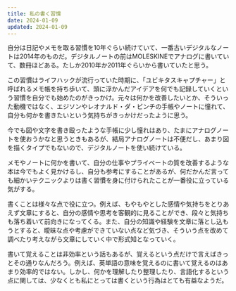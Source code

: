 ```yaml
---
title: 私の書く習慣
date: 2024-01-09
updated: 2024-01-09
---
```

自分は日記やメモを取る習慣を10年ぐらい続けていて、一番古いデジタルなノートは2014年のものだ。デジタルノートの前はMOLESKINEでアナログに書いていて、数冊ほどある。たしか2010年か2011年ぐらいから書いていたと思う。

この習慣はライフハックが流行っていた時期に、「ユビキタスキャプチャー」と呼ばれるメモ帳を持ち歩いて、頭に浮かんだアイデアを何でも記録していくという習慣を自分でも始めたのがきっかけ。元々は何かを改善したいとか、そういった動機ではなく、エジソンやレオナルド・ダ・ビンチの手帳やノートに憧れて、自分も何かを書きたいという気持ちがきっかけだったように思う。

今でも図や文字を書き殴ったような手帳に少し憧れはあり、たまにアナログノートを使おうかなと思うときもあるが、結局アナログノートは不便だし、あまり図を描くタイプでもないので、デジタルノートを使い続けている。

メモやノートに何かを書いて、自分の仕事やプライベートの質を改善するような本は今でもよく見かけるし、自分も参考にすることがあるが、何だかんだ言っても細かいテクニックよりは書く習慣を身に付けられたことが一番役に立っている気がする。

書くことは様々な点で役に立つ。例えば、もやもやとした感情や気持ちをとりあえず文章にすると、自分の感情や思考を客観的に見ることができ、段々と気持ちも落ち着いて前向きになってくる。また、自分の知識や経験を文章に落とし込もうとすると、曖昧な点や考慮ができていない点など気づき、そういう点を改めて調べたり考えながら文章にしていく中で形式知となっていく。

書いて覚えることは非効率という話もあるが、覚えるという点だけで言えばきっとその通りなんだろう。例えば、英単語の意味を覚えるのに書いて覚えるのはあまり効率的ではない。しかし、何かを理解したり整理したり、言語化するという点に関しては、少なくとも私にとっては書くという行為はとても有益なようだ。
